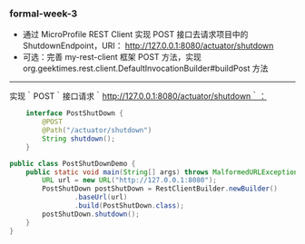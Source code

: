 ### formal-week-3
- 通过 MicroProfile REST Client 实现 POST 接⼝去请求项⽬中的 ShutdownEndpoint，URI： http://127.0.0.1:8080/actuator/shutdown
- 可选：完善 my-rest-client 框架 POST ⽅法，实现 org.geektimes.rest.client.DefaultInvocationBuilder#buildPost ⽅法

---
实现｀POST｀接口请求｀http://127.0.0.1:8080/actuator/shutdown｀：
```java
    interface PostShutDown {
        @POST
        @Path("/actuator/shutdown")
        String shutdown();
    }
```

```java
public class PostShutDownDemo {
    public static void main(String[] args) throws MalformedURLException {
        URL url = new URL("http://127.0.0.1:8080");
        PostShutDown postShutDown = RestClientBuilder.newBuilder()
                .baseUrl(url)
                .build(PostShutDown.class);
        postShutDown.shutdown();
    }
}

```